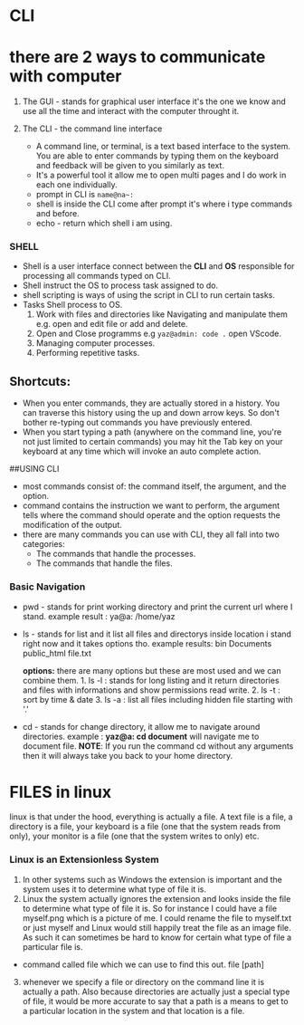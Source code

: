  # CLI
# there are 2 ways to communicate with computer
  1. The GUI - stands for graphical user interface
     it's the one we know and use all the time and interact with the computer throught it.
  
  2. The CLI - the command line interface
     * A command line, or terminal, is a text based interface to the system. You are able to enter commands by typing them on the keyboard and 
       feedback will be given to you similarly as text.
     * It's a powerful tool it allow me to open multi pages and I do work in each one individually.
     * prompt in CLI is `name@na~:`
     * shell is inside the CLI come after prompt it's where i type commands and before.
     * echo - return which shell i am using.
### SHELL
 * Shell is a user interface connect between the **CLI** and **OS** responsible for processing all commands typed on CLI.
 * Shell instruct the OS to process task assigned to do.
 * shell scripting is ways of using the script in CLI to run certain tasks.
 * Tasks Shell process to OS.
   1. Work with files and directories like Navigating and manipulate them e.g. open and edit file or add and delete.
   2. Open and Close programms e.g `yaz@admin: code .` open VScode.
   3. Managing computer processes.
   4. Performing repetitive tasks.
   
##  Shortcuts:
   * When you enter commands, they are actually stored in a history. You can traverse this history using the up and down arrow keys. So don't bother re-typing out commands you   have previously entered.
   * When you start typing a path (anywhere on the command line, you're not just limited to certain commands) you may hit the Tab key on your keyboard at any time which will  invoke an auto complete action.

##USING CLI
 * most commands consist of: the command itself, the argument, and the option.
 * command contains the instruction we want to perform, the argument tells where the command should operate and the option requests the modification of the output.
 * there are many commands you can use with CLI, they all fall into two categories:
    * The commands that handle the processes.
    * The commands that handle the files.
### Basic Navigation 
  * pwd - stands for print working directory and print the current url where I stand.
     example result : ya@a: /home/yaz
  
  * ls - stands for list and it list all files and directorys inside location i stand right now and it takes options tho.
      example results:   bin   Documents  public_html    file.txt
       
      **options:**
        there are many options but these are most used and we can combine them.
        1. ls -l : stands for long listing and it return directories and files with informations and show permissions read write.
        2. ls -t : sort by time & date
        3. ls -a : list all files including hidden file starting with '.'
  
  * cd - stands for change directory, it allow me to navigate around directories.
       example : **yaz@a: cd document** will navigate me to document file.
       **NOTE**: If you run the command cd without any arguments then it will always take you back to your home directory.


# FILES in linux
  linux is that under the hood, everything is actually a file. A text file is a file, a directory is a file, your keyboard is a file (one that the system reads from only), your monitor is a file (one that the system writes to only) etc.
  
### Linux is an Extensionless System
  1. In other systems such as Windows the extension is important and the system uses it to determine what type of file it is.
  2. Linux the system actually ignores the extension and looks inside the file to determine what type of file it is. So for instance I could have a file myself.png which is a picture of me. I could rename the file to myself.txt or just myself and Linux would still happily treat the file as an image file. As such it can sometimes be hard to know for certain what type of file a particular file is.
   * command called file which we can use to find this out.
         file [path]
   3. whenever we specify a file or directory on the command line it is actually a path. Also because directories are actually just a special type of file, it would be more accurate to say that a path is a means to get to a particular location in the system and that location is a file.
      
     
   
